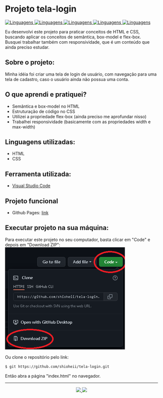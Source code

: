 # Projeto tela-login

<a href="https://github.com/shioheii">
  <img alt="Linguagens" src="https://img.shields.io/badge/autor-Bruno%20Shiohei%20Kinoshita%20do%20Nascimento-DB3833">
</a>
<a href="#">
  <img alt="Linguagens" src="https://img.shields.io/github/stars/shioheii/tela-login?color=DB3833">
</a>
<a href="#">
  <img alt="Linguagens" src="https://img.shields.io/github/last-commit/shioheii/tela-login?color=DB3833">
</a>
<a href="#">
  <img alt="Linguagens" src="https://img.shields.io/github/languages/count/shioheii/tela-login?color=DB3833">
</a>
<a href="#">
  <img alt="Linguagens" src="https://img.shields.io/github/languages/code-size/shioheii/tela-login?color=DB3833">
</a><br />

Eu desenvolvi este projeto para praticar conceitos de HTML e CSS, buscando aplicar os conceitos de semântica, box-model e flex-box. Busquei trabalhar também com responsividade, que é um conteúdo que ainda preciso estudar.

## Sobre o projeto:

Minha idéia foi criar uma tela de login de usuário, com navegação para uma tela de cadastro, caso o usuário ainda não possua uma conta.

## O que aprendi e pratiquei?

- Semântica e box-model no HTML
- Estruturação de código no CSS
- Utilizei a propriedade flex-box (ainda preciso me aprofundar nisso)
- Trabalhei responsividade (basicamente com as propriedades width e max-width)

## Linguagens utilizadas:

- HTML
- CSS

## Ferramenta utilizada:

- [Visual Studio Code](https://code.visualstudio.com/)

## Projeto funcional

- Github Pages: [link](https://shioheii.github.io/tela-login/)

## Executar projeto na sua máquina:

Para executar este projeto no seu computador, basta clicar em "Code" e depois em "Download ZIP":
<img src="src/img/download_repositorio.png">

Ou clone o repositório pelo link:

```bash
$ git https://github.com/shioheii/tela-login.git
```

Então abra a página "index.html" no navegador.

---

<p align="center">
  <a alt="Bruno Shiohei Kinoshita do Nascimento Linkedin" href="https://www.linkedin.com/in/bruno-shiohei/">
    <img src="https://img.shields.io/badge/LinkedIn-Bruno%20Shiohei%20Kinoshita%20do%20Nascimento-blue?logo=linkedin">
  </a>
  <a alt="Bruno Shiohei Kinoshita do Nascimento GitHub" href="https://github.com/shioheii">
    <img src="https://img.shields.io/badge/GitHub-shioheii-lightgrey?logo=github">
  </a>
</p>
